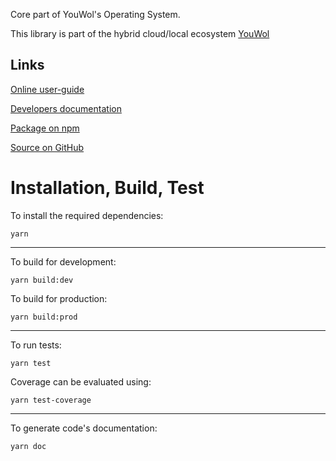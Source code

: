 Core part of YouWol's Operating System.

This library is part of the hybrid cloud/local ecosystem 
[YouWol](https://platform.youwol.com/applications/@youwol/platform/latest)

## Links

[Online user-guide](https://l.youwol.com/doc/@youwol/os-core)

[Developers documentation](https://platform.youwol.com/applications/@youwol/cdn-explorer/latest?package=@youwol/os-core)

[Package on npm](https://www.npmjs.com/package/@youwol/os-core)

[Source on GitHub](https://github.com/youwol/os-core)

# Installation, Build, Test

To install the required dependencies:

```shell
yarn
```
---
To build for development:

```shell
yarn build:dev
```

To build for production:

```shell
yarn build:prod
```
---


To run tests:
```shell
yarn test
```

Coverage can be evaluated using:
```shell
yarn test-coverage
```
---

To generate code's documentation:

```shell
yarn doc
```
